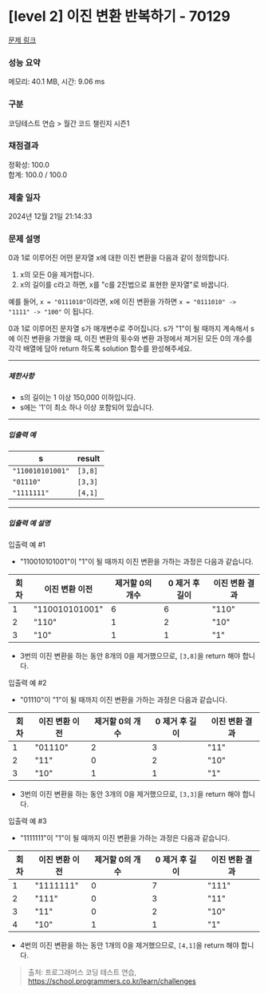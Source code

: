 # [level 2] 이진 변환 반복하기 - 70129 

[문제 링크](https://school.programmers.co.kr/learn/courses/30/lessons/70129?language=javascript) 

### 성능 요약

메모리: 40.1 MB, 시간: 9.06 ms

### 구분

코딩테스트 연습 > 월간 코드 챌린지 시즌1

### 채점결과

정확성: 100.0<br/>합계: 100.0 / 100.0

### 제출 일자

2024년 12월 21일 21:14:33

### 문제 설명

<p>0과 1로 이루어진 어떤 문자열 x에 대한 이진 변환을 다음과 같이 정의합니다.</p>

<ol>
<li>x의 모든 0을 제거합니다.</li>
<li>x의 길이를 c라고 하면, x를 "c를 2진법으로 표현한 문자열"로 바꿉니다.</li>
</ol>

<p>예를 들어, <code>x = "0111010"</code>이라면, x에 이진 변환을 가하면 <code>x = "0111010" -&gt; "1111" -&gt; "100"</code> 이 됩니다.</p>

<p>0과 1로 이루어진 문자열 s가 매개변수로 주어집니다. s가 "1"이 될 때까지 계속해서 s에 이진 변환을 가했을 때, 이진 변환의 횟수와 변환 과정에서 제거된 모든 0의 개수를 각각 배열에 담아 return 하도록 solution 함수를 완성해주세요.</p>

<hr>

<h5>제한사항</h5>

<ul>
<li>s의 길이는 1 이상 150,000 이하입니다.</li>
<li>s에는 '1'이 최소 하나 이상 포함되어 있습니다.</li>
</ul>

<hr>

<h5>입출력 예</h5>
<table class="table">
        <thead><tr>
<th>s</th>
<th>result</th>
</tr>
</thead>
        <tbody><tr>
<td><code>"110010101001"</code></td>
<td><code>[3,8]</code></td>
</tr>
<tr>
<td><code>"01110"</code></td>
<td><code>[3,3]</code></td>
</tr>
<tr>
<td><code>"1111111"</code></td>
<td><code>[4,1]</code></td>
</tr>
</tbody>
      </table>
<hr>

<h5>입출력 예 설명</h5>

<p>입출력 예 #1</p>

<ul>
<li>"110010101001"이 "1"이 될 때까지 이진 변환을 가하는 과정은 다음과 같습니다.</li>
</ul>
<table class="table">
        <thead><tr>
<th>회차</th>
<th>이진 변환 이전</th>
<th>제거할 0의 개수</th>
<th>0 제거 후 길이</th>
<th>이진 변환 결과</th>
</tr>
</thead>
        <tbody><tr>
<td>1</td>
<td>"110010101001"</td>
<td>6</td>
<td>6</td>
<td>"110"</td>
</tr>
<tr>
<td>2</td>
<td>"110"</td>
<td>1</td>
<td>2</td>
<td>"10"</td>
</tr>
<tr>
<td>3</td>
<td>"10"</td>
<td>1</td>
<td>1</td>
<td>"1"</td>
</tr>
</tbody>
      </table>
<ul>
<li>3번의 이진 변환을 하는 동안 8개의 0을 제거했으므로, <code>[3,8]</code>을 return 해야 합니다.</li>
</ul>

<p>입출력 예 #2</p>

<ul>
<li>"01110"이 "1"이 될 때까지 이진 변환을 가하는 과정은 다음과 같습니다.</li>
</ul>
<table class="table">
        <thead><tr>
<th>회차</th>
<th>이진 변환 이전</th>
<th>제거할 0의 개수</th>
<th>0 제거 후 길이</th>
<th>이진 변환 결과</th>
</tr>
</thead>
        <tbody><tr>
<td>1</td>
<td>"01110"</td>
<td>2</td>
<td>3</td>
<td>"11"</td>
</tr>
<tr>
<td>2</td>
<td>"11"</td>
<td>0</td>
<td>2</td>
<td>"10"</td>
</tr>
<tr>
<td>3</td>
<td>"10"</td>
<td>1</td>
<td>1</td>
<td>"1"</td>
</tr>
</tbody>
      </table>
<ul>
<li>3번의 이진 변환을 하는 동안 3개의 0을 제거했으므로, <code>[3,3]</code>을 return 해야 합니다.</li>
</ul>

<p>입출력 예 #3</p>

<ul>
<li>"1111111"이 "1"이 될 때까지 이진 변환을 가하는 과정은 다음과 같습니다.</li>
</ul>
<table class="table">
        <thead><tr>
<th>회차</th>
<th>이진 변환 이전</th>
<th>제거할 0의 개수</th>
<th>0 제거 후 길이</th>
<th>이진 변환 결과</th>
</tr>
</thead>
        <tbody><tr>
<td>1</td>
<td>"1111111"</td>
<td>0</td>
<td>7</td>
<td>"111"</td>
</tr>
<tr>
<td>2</td>
<td>"111"</td>
<td>0</td>
<td>3</td>
<td>"11"</td>
</tr>
<tr>
<td>3</td>
<td>"11"</td>
<td>0</td>
<td>2</td>
<td>"10"</td>
</tr>
<tr>
<td>4</td>
<td>"10"</td>
<td>1</td>
<td>1</td>
<td>"1"</td>
</tr>
</tbody>
      </table>
<ul>
<li>4번의 이진 변환을 하는 동안 1개의 0을 제거했으므로, <code>[4,1]</code>을 return 해야 합니다.</li>
</ul>


> 출처: 프로그래머스 코딩 테스트 연습, https://school.programmers.co.kr/learn/challenges